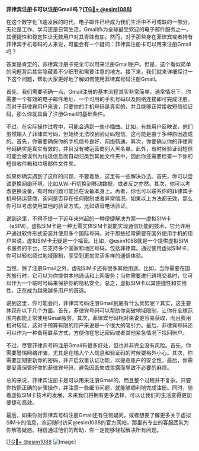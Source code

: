 **菲律宾注册卡可以注册Gmail吗？[[TG💪+ @esim1088](https://t.me/s/esim1088)]**

在这个数字化飞速发展的时代，电子邮件已经成为我们生活中不可或缺的一部分。无论是工作、学习还是日常生活，Gmail作为全球最受欢迎的电子邮件服务之一，其便捷性和稳定性让无数用户对其青睐有加。然而，对于那些身在菲律宾或者持有菲律宾手机号码的人来说，可能会有一个疑问：菲律宾注册卡可以用来注册Gmail吗？

答案是肯定的，菲律宾注册卡完全可以用来注册Gmail账户。但是，这个看似简单的问题背后其实隐藏着不少细节和需要注意的地方。接下来，我们就来详细探讨一下这个问题，帮助大家更好地了解如何使用菲律宾号码注册Gmail。

首先，我们需要明确一点，Gmail注册的基本流程其实非常简单。通常情况下，你需要一个有效的电子邮件地址、一个可用的手机号码以及网络连接即可完成注册。而对于菲律宾用户来说，只要你的手机号码是真实的，并且能够正常接收短信验证码，那么你就具备了注册Gmail的基础条件。

不过，在实际操作过程中，可能会遇到一些小插曲。比如，有些用户反映说，他们虽然输入了菲律宾号码，但始终无法收到验证码短信。这可能是由于多种原因造成的。首先，你需要确保你的手机信号良好，网络畅通。其次，你要确认你的菲律宾号码确实是真实有效的，并且没有被运营商列入黑名单。此外，有时候验证码短信可能会被误判为垃圾信息而自动归类到其他文件夹中，因此你还需要检查一下你的短信收件箱和垃圾邮件文件夹。

如果你确实遇到了这样的问题，不要着急，这里有一些解决办法。首先，你可以尝试更换网络环境，比如从Wi-Fi切换到移动数据，或者反之亦然。其次，你可以考虑更换设备，有时候问题可能出在设备本身上。再者，你也可以联系你的菲律宾手机号码运营商，询问是否存在任何限制或者异常情况。如果以上方法都无效，那么你可以考虑使用其他的验证方式，比如语音电话验证。

说到这里，不得不提一下近年来兴起的一种便捷解决方案——虚拟SIM卡（eSIM）。虚拟SIM卡是一种无需实体SIM卡就能实现通信功能的技术，它允许用户通过软件形式安装并使用多个国际号码。对于那些经常需要在国外使用手机的用户来说，虚拟SIM卡无疑是一个福音。比如，@esim1088就是一个提供虚拟SIM卡服务的平台，它支持多个国家和地区号码，包括菲律宾。通过使用虚拟SIM卡，你可以轻松绕过地域限制，享受到更加灵活多样的通信体验。

当然，除了注册Gmail之外，虚拟SIM卡还有很多其他用途。比如，当你需要在国外旅行时，它可以为你提供本地通话和上网服务；当你需要进行跨境交易时，它可以作为一个临时号码来保护你的隐私安全。总之，虚拟SIM卡以其便捷性和实用性，正在成为越来越多用户的首选。

说到这里，你可能会问，菲律宾号码注册Gmail到底有什么优势呢？其实，这主要体现在以下几个方面。首先，菲律宾号码可以帮助你突破地域限制，让你在全球范围内都能正常使用Gmail服务。其次，菲律宾号码相对来说更容易获取，而且费用相对较低，这对于预算有限的用户来说是一个很大的吸引力。最后，菲律宾号码还可以作为一种备用联系方式，方便你在忘记密码或者其他紧急情况下找回账户。

不过，尽管菲律宾号码注册Gmail有很多好处，但也并非完全没有风险。首先，你需要警惕网络诈骗，尤其是在输入个人信息和验证码的时候要格外小心。其次，你需要定期更新你的密码，并开启双重认证功能，以提高账户的安全性。最后，你需要妥善保管好你的菲律宾号码，避免因丢失或泄露而导致不必要的麻烦。

总的来说，菲律宾注册卡是可以用来注册Gmail的，而且整个过程并不复杂。只要你按照正确的步骤操作，并注意一些细节问题，就能够顺利地完成注册。同时，随着虚拟SIM卡技术的发展，未来我们将拥有更多选择，可以让我们的生活变得更加便捷和高效。

最后，如果你对菲律宾号码注册Gmail还有任何疑问，或者想要了解更多关于虚拟SIM卡的信息，欢迎随时访问@esim1088的官方网站，那里有专业的客服团队为你解答疑惑。相信通过他们的帮助，你一定能够轻松解决所有问题。

[[TG💪+ @esim1088](https://t.me/s/esim1088) ![Image](https://i.postimg.cc/4NQfJmqS/Snipaste-2025-05-13-00-14-12.png)]